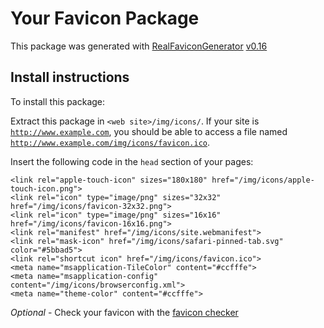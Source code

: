 # Your Favicon Package

This package was generated with [RealFaviconGenerator](https://realfavicongenerator.net/) [v0.16](https://realfavicongenerator.net/change_log#v0.16)

## Install instructions

To install this package:

Extract this package in <code>&lt;web site&gt;/img/icons/</code>. If your site is <code>http://www.example.com</code>, you should be able to access a file named <code>http://www.example.com/img/icons/favicon.ico</code>.

Insert the following code in the `head` section of your pages:

    <link rel="apple-touch-icon" sizes="180x180" href="/img/icons/apple-touch-icon.png">
    <link rel="icon" type="image/png" sizes="32x32" href="/img/icons/favicon-32x32.png">
    <link rel="icon" type="image/png" sizes="16x16" href="/img/icons/favicon-16x16.png">
    <link rel="manifest" href="/img/icons/site.webmanifest">
    <link rel="mask-icon" href="/img/icons/safari-pinned-tab.svg" color="#5bbad5">
    <link rel="shortcut icon" href="/img/icons/favicon.ico">
    <meta name="msapplication-TileColor" content="#ccfffe">
    <meta name="msapplication-config" content="/img/icons/browserconfig.xml">
    <meta name="theme-color" content="#ccfffe">

*Optional* - Check your favicon with the [favicon checker](https://realfavicongenerator.net/favicon_checker)
